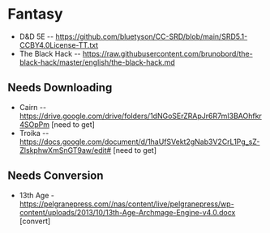 # Fantasy

* D&D 5E -- https://github.com/bluetyson/CC-SRD/blob/main/SRD5.1-CCBY4.0License-TT.txt
* The Black Hack -- https://raw.githubusercontent.com/brunobord/the-black-hack/master/english/the-black-hack.md

## Needs Downloading
* Cairn -- https://drive.google.com/drive/folders/1dNGoSErZRApJr6R7mI3BAOhfkr4SOpPm [need to get]
* Troika -- https://docs.google.com/document/d/1haUfSVekt2gNab3V2CrL1Pg_sZ-ZlskphwXmSnGT9aw/edit# [need to get]

## Needs Conversion
* 13th Age - https://pelgranepress.com//nas/content/live/pelgranepress/wp-content/uploads/2013/10/13th-Age-Archmage-Engine-v4.0.docx [convert]
